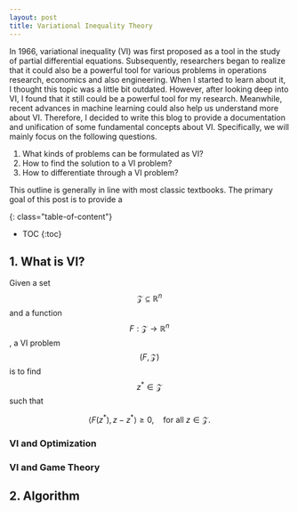 ```yaml
---
layout: post
title: Variational Inequality Theory
---
```


In 1966, variational inequality (VI) was first proposed as a tool in the study of partial differential equations. Subsequently, researchers began to realize that it could also be a powerful tool for various problems in operations research, economics and also engineering. When I started to learn about it, I thought this topic was a little bit outdated. However, after looking deep into VI, I found that it still could be a powerful tool for my research. Meanwhile, recent advances in machine learning could also help us understand more about VI. Therefore, I decided to write this blog to provide a documentation and unification of some fundamental concepts about VI. Specifically, we will mainly focus on the following questions.

1. What kinds of problems can be formulated as VI?
2. How to find the solution to a VI problem?
3. How to differentiate through a VI problem?

This outline is generally in line with most classic textbooks. The primary goal of this post is to provide a  



{: class="table-of-content"}
* TOC
{:toc}


## 1. What is VI?

Given a set $$\mathcal{Z} \subseteq \mathbb R^n$$ and a function $$F: \mathcal{Z} \to \mathbb R^n$$, a VI problem $$(F, \mathcal{Z})$$ is to find $$z^* \in \mathcal{Z}$$ such that

$$
    \left< F(z^*),  z - z^*  \right> \geq 0, \quad \text{for all}~z \in \mathcal{Z}.
$$



### VI and Optimization
### VI and Game Theory


## 2. Algorithm

